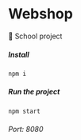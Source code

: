 # Webshop
🛒 School project

##### Install 
```js 
npm i
```
##### Run the project 
```js 
npm start
```
###### Port: 8080
